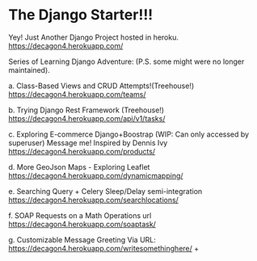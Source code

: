 # The Django Starter!!!
Yey! Just Another Django Project hosted in heroku.
https://decagon4.herokuapp.com/

Series of Learning Django Adventure:
(P.S. some might were no longer maintained).

a. Class-Based Views and CRUD Attempts!(Treehouse!)
https://decagon4.herokuapp.com/teams/

b. Trying Django Rest Framework (Treehouse!)
https://decagon4.herokuapp.com/api/v1/tasks/

c. Exploring E-commerce Django+Boostrap
(WIP: Can only accessed by superuser) 
Message me! Inspired by Dennis Ivy
https://decagon4.herokuapp.com/products/

d. More GeoJson Maps - Exploring Leaflet 
https://decagon4.herokuapp.com/dynamicmapping/

e. Searching Query + Celery Sleep/Delay semi-integration
https://decagon4.herokuapp.com/searchlocations/

f. SOAP Requests on a Math Operations url
https://decagon4.herokuapp.com/soaptask/

g. Customizable Message Greeting Via URL:
https://decagon4.herokuapp.com/writesomethinghere/ + <INSERT TEXT HEREEE>
